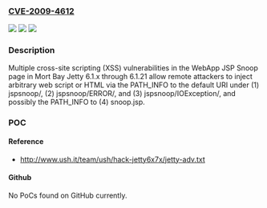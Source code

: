 ### [CVE-2009-4612](https://cve.mitre.org/cgi-bin/cvename.cgi?name=CVE-2009-4612)
![](https://img.shields.io/static/v1?label=Product&message=n%2Fa&color=blue)
![](https://img.shields.io/static/v1?label=Version&message=n%2Fa&color=blue)
![](https://img.shields.io/static/v1?label=Vulnerability&message=n%2Fa&color=brighgreen)

### Description

Multiple cross-site scripting (XSS) vulnerabilities in the WebApp JSP Snoop page in Mort Bay Jetty 6.1.x through 6.1.21 allow remote attackers to inject arbitrary web script or HTML via the PATH_INFO to the default URI under (1) jspsnoop/, (2) jspsnoop/ERROR/, and (3) jspsnoop/IOException/, and possibly the PATH_INFO to (4) snoop.jsp.

### POC

#### Reference
- http://www.ush.it/team/ush/hack-jetty6x7x/jetty-adv.txt

#### Github
No PoCs found on GitHub currently.

